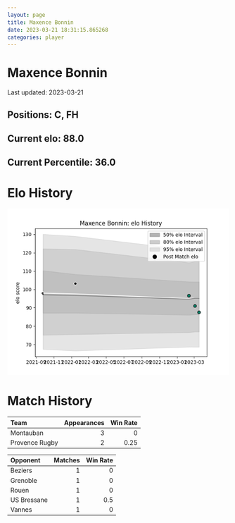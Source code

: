 ```yaml
---  
layout: page  
title: Maxence Bonnin  
date: 2023-03-21 18:31:15.865268  
categories: player  
---
```

# Maxence Bonnin


Last updated: 2023-03-21
## Positions: C, FH

## Current elo: 88.0

## Current Percentile: 36.0

# Elo History


![elo history](history_MaxenceBonnin.png)
# Match History


| Team           |   Appearances |   Win Rate |
|:---------------|--------------:|-----------:|
| Montauban      |             3 |       0    |
| Provence Rugby |             2 |       0.25 |

| Opponent    |   Matches |   Win Rate |
|:------------|----------:|-----------:|
| Beziers     |         1 |        0   |
| Grenoble    |         1 |        0   |
| Rouen       |         1 |        0   |
| US Bressane |         1 |        0.5 |
| Vannes      |         1 |        0   |